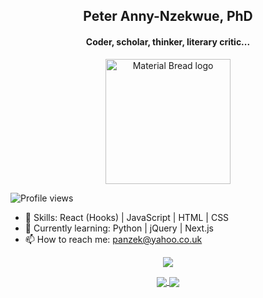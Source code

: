 
<h2 align="center">Peter Anny-Nzekwue, PhD</h2>
<h4 align="center">Coder, scholar, thinker, literary critic...</h4>
<p align="center">
  <img width="200" src="http://material-bread.org/logo-shadow.svg" alt="Material Bread logo">
</p>

![Profile views](https://gpvc.arturio.dev/iPanzek)  
- 💬 Skills: React (Hooks) | JavaScript | HTML | CSS  
- 🌱 Currently learning: Python | jQuery | Next.js 
- 📫 How to reach me: panzek@yahoo.co.uk 

<p align="center">
<a href="https://github.com/ipanzek/github-streak-stats">
  <img align="center" src="https://github-readme-streak-stats.herokuapp.com/?user=iPanzek" />
</a>

</p>

<p align="center">
<a href="https://github.com/ipanzek/github-readme-stats">
  <img align="center" src="https://github-readme-stats.vercel.app/api?username=ipanzek&show_icons=true&theme=radical" />
</a>
<a href="https://github.com/ipanzek/github-readme-stats">
  <img align="center" src="https://github-readme-stats.vercel.app/api/top-langs/?username=ipanzek&layout=compact)](https://github.com/ipanzek/github-readme-stats" />
</a>
</p>
